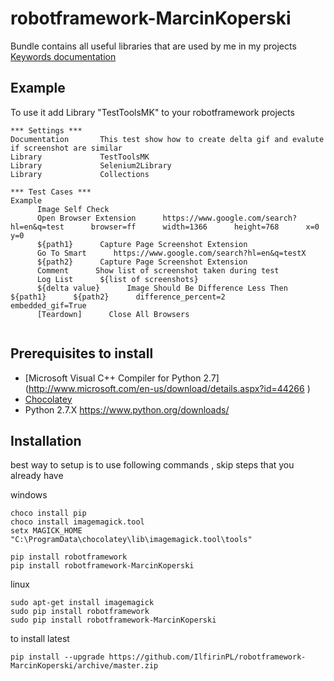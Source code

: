 # robotframework-MarcinKoperski

Bundle contains all useful libraries that are used by me in my projects
[Keywords documentation](http://htmlpreview.github.io/?https://github.com/IlfirinPL/robotframework-MarcinKoperski/blob/master/doc/TestToolsMK.html) 

## Example 
To use it add Library "TestToolsMK" to your robotframework projects


```
*** Settings ***
Documentation       This test show how to create delta gif and evalute if screenshot are similar
Library             TestToolsMK
Library             Selenium2Library
Library             Collections

*** Test Cases ***
Example
      Image Self Check
      Open Browser Extension      https://www.google.com/search?hl=en&q=test      browser=ff      width=1366      height=768      x=0      y=0
      ${path1}      Capture Page Screenshot Extension
      Go To Smart      https://www.google.com/search?hl=en&q=testX
      ${path2}      Capture Page Screenshot Extension
      Comment      Show list of screenshot taken during test
      Log List      ${list of screenshots}
      ${delta value}      Image Should Be Difference Less Then      ${path1}      ${path2}      difference_percent=2      embedded_gif=True
      [Teardown]      Close All Browsers


```

## Prerequisites to install

* [Microsoft Visual C++ Compiler for Python 2.7] (http://www.microsoft.com/en-us/download/details.aspx?id=44266 )
* [Chocolatey](https://chocolatey.org/)
* Python 2.7.X  https://www.python.org/downloads/


## Installation 

best way to setup is to use following commands , skip steps that you already have

windows
```
choco install pip
choco install imagemagick.tool
setx MAGICK_HOME "C:\ProgramData\chocolatey\lib\imagemagick.tool\tools"

pip install robotframework
pip install robotframework-MarcinKoperski
```

linux
```
sudo apt-get install imagemagick
sudo pip install robotframework
sudo pip install robotframework-MarcinKoperski
```

 

to install latest

```
pip install --upgrade https://github.com/IlfirinPL/robotframework-MarcinKoperski/archive/master.zip
```
